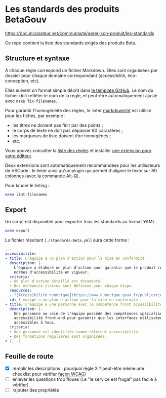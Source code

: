 # Les standards des produits BetaGouv

<https://doc.incubateur.net/communaute/gerer-son-produit/les-standards>

Ce repo contient la liste des standards exigés des produits Beta.

## Structure et syntaxe

À chaque règle correspond un fichier Markdown. Elles sont organisées
par dossier pour chaque domaine correspondant (accessibilité,
éco-conception, etc).

Elles suivent un format simple décrit dans [le template
GitHub](./.github/ISSUE_TEMPLATE/l-equipe-propose-propose-un-nouveau-standard.md). Le
nom du fichier doit refléter le nom de la règle, et peut-être
automatiquement ajusté avec `make fix-filenames`.

Pour garantir l'homogénéité des règles, le linter
[markdownlint](https://github.com/DavidAnson/markdownlint) est utilisé
pour les fiches, par exemple :

- les titres ne doivent pas finir par des points ;
- le corps de texte ne doit pas dépasser 80 caractères ;
- les marqueurs de liste doivent être homogènes ;
- etc.

Vous pouvez consulter la [liste des
règles](https://github.com/DavidAnson/markdownlint?tab=readme-ov-file#rules--aliases)
et installer [une extension pour votre
éditeur](https://github.com/DavidAnson/markdownlint?tab=readme-ov-file#related).

Deux extensions sont automatiquement recommandées pour les
utilisateurs de VSCode : le linter ainsi qu'un plugin qui permet
d'aligner le texte sur 80 colonnes (avec la commande Alt-Q).

Pour lancer le linting :

```sh
make lint-filenames
```

## Export

Un script est disponible pour exporter tous les standards au format YAML :

```sh
make export
```

Le fichier résultant (`./standards-beta.yml`) aura cette forme :

```yml
---
accessibilité:
- title: L'équipe a un plan d'action pour la mise en conformité
  description: |-
    L'équipe a élaboré un plan d'action pour garantir que le produit respecte les
    normes d'accessibilité en vigueur.
  criteria:
  - Un plan d'action détaillé est documenté.
  - Des échéances claires sont définies pour chaque étape.
  resources:
  - "[Accessibilité numérique](https://www.numerique.gouv.fr/publications/rgaa-accessibilite/)"
  id: l-equipe-a-un-plan-d-action-pour-la-mise-en-conformite
- title: L'équipe a une personne avec la compétence front accessibilité
  description: |-
    Une personne au sein de l'équipe possède des compétences spécialisées en
    accessibilité front-end pour garantir que les interfaces utilisateur sont
    accessibles à tous.
  criteria:
  - Une personne est identifiée comme référent accessibilité.
  - Des formations régulières sont organisées.
# [...]
```

## Feuille de route

- [X] remplir les descriptions : pourquoi règle X ? peut-être même une checklist pour vérifier [façon WCAG](https://www.w3.org/TR/2016/NOTE-WCAG20-TECHS-20161007/H90))
- [ ] enlever les questions trop floues (i.e "le service est frugal" pas facile à vérifier)
- [ ] rajouter des propriétés
